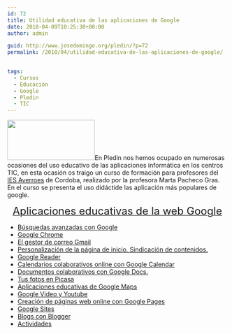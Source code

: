 ```yaml
---
id: 72
title: Utilidad educativa de las aplicaciones de Google
date: 2010-04-09T10:25:30+00:00
author: admin

guid: http://www.josedomingo.org/pledin/?p=72
permalink: /2010/04/utilidad-educativa-de-las-aplicaciones-de-google/

  
tags:
  - Cursos
  - Educación
  - Google
  - Pledin
  - TIC
---
```

<img class="aligncenter" title="google" src="http://sites.google.com/site/cursocepcordoba/_/rsrc/1256867692802/google_pizarra-medium-init-.jpg" alt="" width="200" height="92" />En Pledin nos hemos ocupado en numerosas ocasiones del uso educativo de las aplicaciones informática en los centros TIC, en esta ocasión os traigo un curso de formación para profesores del [IES Averroes](http://www.juntadeandalucia.es/averroes/centros-tic/14002984/helvia/sitio/) de Cordoba, realizado por la profesora Marta Pacheco Gras. En el curso se presenta el uso didáctide las aplicación más populares de google.

<p style="text-align: center;">
  <a href="http://sites.google.com/site/cursocepcordoba/home"><span style="font-size: x-large;">Aplicaciones educativas de la web Google</span></a>
</p>

<p style="text-align: center;">
  <ul>
    <li>
      <a href="http://sites.google.com/site/cursocepcordoba/busquedasavanzadas">Búsquedas avanzadas con Google</a>
    </li>
    <li>
      <a href="http://sites.google.com/site/cursocepcordoba/googlechrome">Google Chrome</a>
    </li>
    <li>
      <a href="http://sites.google.com/site/cursocepcordoba/gmail">El gestor de correo Gmail</a>
    </li>
    <li>
      <a href="http://sites.google.com/site/cursocepcordoba/paginapersonalizada">Personalización de la página de inicio. Sindicación de contenidos.</a>
    </li>
    <li>
      <a href="http://sites.google.com/site/cursocepcordoba/googlereader">Google Reader</a>
    </li>
    <li>
      <a href="http://sites.google.com/site/cursocepcordoba/calendario">Calendarios colaborativos online con Google Calendar</a>
    </li>
    <li>
      <a href="http://sites.google.com/site/cursocepcordoba/googledocs">Documentos colaborativos con Google Docs.</a>
    </li>
    <li>
      <a href="http://sites.google.com/site/cursocepcordoba/picasa">Tus fotos en Picasa</a>
    </li>
    <li>
      <a href="http://sites.google.com/site/cursocepcordoba/googlemaps">Aplicaciones educativas de Google Maps</a>
    </li>
    <li>
      <a href="http://sites.google.com/site/cursocepcordoba/googlevideoyyoutube">Google Video y Youtube</a>
    </li>
    <li>
      <a href="http://sites.google.com/site/cursocepcordoba/pagecreator">Creación de páginas web online con Google Pages</a>
    </li>
    <li>
      <a href="http://sites.google.com/site/cursocepcordoba/googlesites">Google Sites </a>
    </li>
    <li>
      <a href="http://sites.google.com/site/cursocepcordoba/blogs">Blogs con Blogger</a>
    </li>
    <li>
      <a href="http://sites.google.com/site/cursocepcordoba/practica1">Actividades </a>
    </li>
  </ul>
  
  <!-- AddThis Advanced Settings generic via filter on the_content -->
  
  <!-- AddThis Share Buttons generic via filter on the_content -->